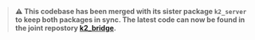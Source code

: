 > **:warning: This codebase has been merged with its sister package `k2_server` to keep both packages in sync.  The latest code can now be found in the joint repostory [k2_bridge](https://github.com/personalrobotics/k2_bridge).**
